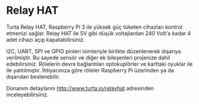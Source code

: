 # Relay HAT
Turta Relay HAT, Raspberry Pi 3 ile yüksek güç tüketen cihazları kontrol etmenizi sağlar. Relay HAT ile 5V gibi düşük voltajlardan 240 Volt'a kadar 4 adet cihazı açıp kapatabilirsiniz.

I2C, UART, SPI ve GPIO pinleri isimleriyle birlikte düzenlenerek dışarıya verilmiştir. Bu sayede sensör ve diğer ek bileşenleri projenize dahil edebilirsiniz. Rölelerin devre bağlantıları optokuplörler ve karttaki oyuklar ile ile yalıtılmıştır. İhtiyacınıza göre röleler Raspberry Pi üzerinden ya da dışarıdan beslenebilir.

Donanım detaylarını http://www.turta.io/relayhat adresinden inceleyebilirsiniz.
